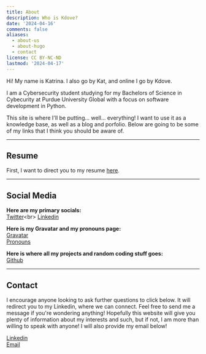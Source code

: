 ```yaml
---
title: About
description: Who is Kdove?
date: '2024-04-16'
comments: false
aliases:
  - about-us
  - about-hugo
  - contact
license: CC BY-NC-ND
lastmod: '2024-04-17'
---
```


Hi! My name is Katrina. I also go by Kat, and online I go by Kdove.

I am a Cybersecurity student studying for my Bachelors of Science in Cybecurity at Purdue University Global with a focus on software development in Python.

This site is where I'll be putting... well... everything! I want to use it as a knowledge base, as well as a blog and porfolio. Below are going to be some of my links that I think you should be aware of.

---

## Resume
First, I want to direct you to my resume [here](katrinadube_resume.pdf).

---

## Social Media
**Here are my primary socials:**<br>
[Twitter](https://twitter.com/kat_ish_)<br>
[Linkedin](https://linkedin.com/in/katrina-dube-386ba41a8)


**Here is my Gravatar and my pronouns page:**<br>
[Gravatar](https://gravatar.com/kd0ve)<br>
[Pronouns](https://en.pronouns.page/@kdove)<br>


**Here is where all my projects and random coding stuff goes:**<br>
[Github](https://github.com/Kd0ve)<br>

---

## Contact

I encourage anyone looking to ask further questions to click below. It will redirect you to my Linkedin, where we can connect. Feel free to send me a message if you're wondering anything! Hopefully this website will give you plenty of information about my interests and such, but if not, I am more than willing to speak with anyone! I will also provide my email below!
      
[Linkedin](https://www.linkedin.com/in/katrina-dube-386ba41a8)<br>
[Email](mailto:katrinaldube@gmail.com)